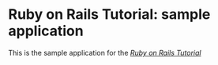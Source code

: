 # Ruby on Rails Tutorial: sample application

This is the sample application for the [*Ruby on Rails Tutorial*](http://railstutorial.org)
